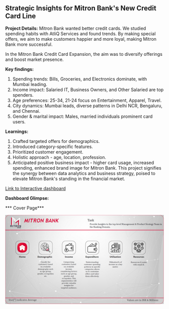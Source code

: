 ## Strategic Insights for Mitron Bank's New Credit Card Line

**Project Details:**
Mitron Bank wanted better credit cards. We studied spending habits with AtliQ Services and found trends. By making special offers, we aim to make customers happier and more loyal, making Mitron Bank more successful.

In the Mitron Bank Credit Card Expansion, the aim was to diversify offerings and boost market presence.

**Key findings:**
1. Spending trends: Bills, Groceries, and Electronics dominate, with Mumbai leading.
2. Income impact: Salaried IT, Business Owners, and Other Salaried are top spenders.
3. Age preferences: 25-34, 21-24 focus on Entertainment, Apparel, Travel.
4. City dynamics: Mumbai leads, diverse patterns in Delhi NCR, Bengaluru, and Chennai.
5. Gender & marital impact: Males, married individuals prominent card users.

**Learnings:**
1. Crafted targeted offers for demographics.
2. Introduced category-specific features.
3. Prioritized customer engagement.
4. Holistic approach - age, location, profession.
5. Anticipated positive business impact - higher card usage, increased spending, enhanced brand image for Mitron Bank. This project signifies the synergy between data analytics and business strategy, poised to elevate Mitron Bank's standing in the financial market.


[Link to Interactive dashboard](https://app.powerbi.com/view?r=eyJrIjoiM2Y5MTcwM2QtODQ2Ny00M2I5LWE5YjktMTJmMzJiOTlmOWRhIiwidCI6IjFmY2ZjOWZhLWFmODYtNDRhMC1hOTRiLTEwYjIwMzMyNWMwOCJ9)



**Dashboard Glimpse:**

*** Cover Page***

![sc](https://github.com/Pranav-S-Bhoge/Mitron-Bank/blob/main/Cover%20page.png)
